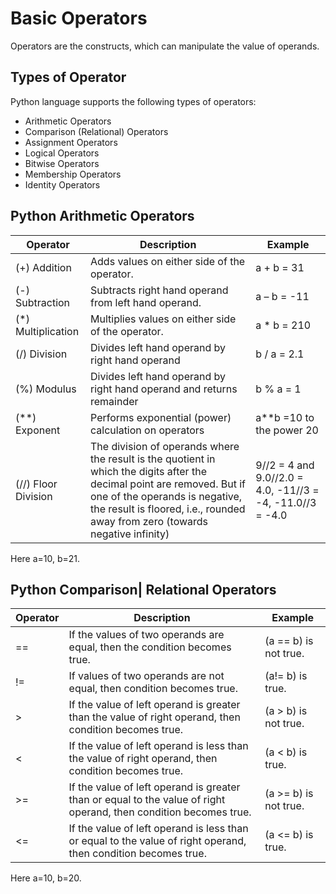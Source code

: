 # Basic Operators
Operators are the constructs, which can manipulate the value of operands. 

## Types of Operator
Python language supports the following types of operators:
* Arithmetic Operators
* Comparison (Relational) Operators
* Assignment Operators
* Logical Operators
* Bitwise Operators
* Membership Operators
* Identity Operators

## Python Arithmetic Operators

Operator | Description | Example
--------------- | ---------------------------- | ---------
 (+) Addition | Adds values on either side of the operator. | a + b = 31
 (-) Subtraction | Subtracts right hand operand from left hand operand. | a – b = -11
 (*) Multiplication | Multiplies values on either side of the operator. | a * b = 210
 (/) Division | Divides left hand operand by right hand operand | b / a = 2.1
 (%) Modulus | Divides left hand operand by right hand operand and returns remainder | b % a = 1
 (**) Exponent | Performs exponential (power) calculation on operators | a**b =10 to the power 20
 (//) Floor Division | The division of operands where the result is the quotient in which the digits after the decimal point are removed. But if one of the operands is negative, the result is floored, i.e., rounded away from zero (towards negative infinity) | 9//2 = 4 and 9.0//2.0 = 4.0, -11//3 = -4, -11.0//3 = -4.0

Here a=10, b=21.

## Python Comparison| Relational Operators

Operator  |   Description   |   Example   
---------- | --------------- | ----------
== | If the values of two operands are equal, then the condition becomes true. | (a == b) is not true.
!= | If values of two operands are not equal, then condition becomes true. | (a!= b) is true.
> | If the value of left operand is greater than the value of right operand, then condition becomes true. | (a > b) is not true.
< | If the value of left operand is less than the value of right operand, then condition becomes true. | (a < b) is true.
>= | If the value of left operand is greater than or equal to the value of right operand, then condition becomes true. | (a >= b) is not true.
<= | If the value of left operand is less than or equal to the value of right operand, then condition becomes true. | (a <= b) is true.

Here a=10, b=20.

